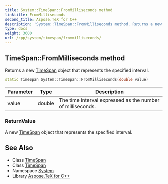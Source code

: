```yaml
---
title: System::TimeSpan::FromMilliseconds method
linktitle: FromMilliseconds
second_title: Aspose.TeX for C++
description: 'System::TimeSpan::FromMilliseconds method. Returns a new TimeSpan object that represents the specified interval in C++.'
type: docs
weight: 3600
url: /cpp/system/timespan/frommilliseconds/
---
```

## TimeSpan::FromMilliseconds method


Returns a new [TimeSpan](../) object that represents the specified interval.

```cpp
static TimeSpan System::TimeSpan::FromMilliseconds(double value)
```


| Parameter | Type | Description |
| --- | --- | --- |
| value | double | The time interval expressed as the number of milliseconds. |

### ReturnValue

A new [TimeSpan](../) object that represents the specified interval.

## See Also

* Class [TimeSpan](../)
* Class [TimeSpan](../)
* Namespace [System](../../)
* Library [Aspose.TeX for C++](../../../)
